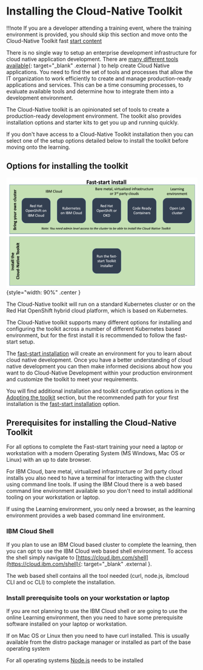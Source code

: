 # Installing the Cloud-Native Toolkit

!!!note
    If you are a developer attending a training event, where the training environment is provided, you should skip this section and move onto the Cloud-Native Toolkit fast [start content](../learning/fast-start.md)

There is no single way to setup an enterprise development infrastructure for cloud native application development.  There are [many different tools available](https://www.cncf.io/projects/){: target="_blank" .external } to help create Cloud Native applications.  You need to find the set of tools and processes that allow the IT organization to work efficiently to create and manage production-ready applications and services.  This can be a time consuming processes, to evaluate available tools and determine how to integrate them into a development environment.

The Cloud-Native toolkit is an opinionated set of tools to create a production-ready development environment.  The toolkit also provides installation options and starter kits to get you up and running quickly.

If you don't have access to a Cloud-Native Toolkit installation then you can select one of the setup options detailed below to install the toolkit before moving onto the learning.

## Options for installing the toolkit

![fast-start install](images/fast-start-install.png){style="width: 90%" .center }

The Cloud-Native toolkit will run on a standard Kubernetes cluster or on the Red Hat OpenShift hybrid cloud platform, which is based on Kubernetes.

The Cloud-Native toolkit supports many different options for installing and configuring the toolkit across a number of different Kubernetes based environment, but for the first install it is recommended to follow the fast-start setup.  

The [fast-start installation](fast-start.md) will create an environment for you to learn about cloud native development.  Once you have a better understanding of cloud native development you can then make informed decisions about how you want to do Cloud-Native Development within your production environment and customize the toolkit to meet your requirements.

You will find additional installation and toolkit configuration options in the [Adopting the toolkit](../adopting/setup/installing.md) section, but the recommended path for your first installation is the [fast-start installation](fast-start.md) option.

## Prerequisites for installing the Cloud-Native Toolkit

For all options to complete the Fast-start training your need a laptop or workstation with a modern Operating System (MS Windows, Mac OS or Linux) with an up to date browser.

For IBM Cloud, bare metal, virtualized infrastructure or 3rd party cloud installs you also need to have a terminal for interacting with the cluster using command line tools.  If using the IBM Cloud there is a web based command line environment available so you don't need to install additional tooling on your workstation or laptop.

If using the Learning environment, you only need a browser, as the learning environment provides a web based command line environment.

### IBM Cloud Shell

If you plan to use an IBM Cloud based cluster to complete the learning, then you can opt to use the IBM Cloud web based shell environment.  To access the shell simply navigate to [https://cloud.ibm.com/shell](https://cloud.ibm.com/shell){: target="_blank" .external }.

The web based shell contains all the tool needed (curl, node.js, ibmcloud CLI and oc CLI) to complete the installation.

### Install prerequisite tools on your workstation or laptop

If you are not planning to use the IBM Cloud shell or are going to use the online Learning environment, then you need to have some prerequisite software installed on your laptop or workstation.

If on Mac OS or Linux then you need to have curl installed.  This is usually available from the distro package manager or installed as part of the base operating system

For all operating systems [Node.js](https://nodejs.org/en/) needs to be installed
